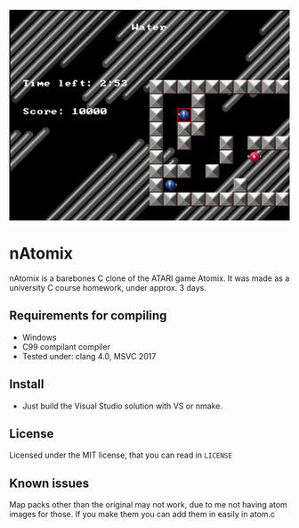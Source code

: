 ![Screenshot](https://raw.githubusercontent.com/namazso/atomix_clone/master/screenshot.png)

# nAtomix

nAtomix is a barebones C clone of the ATARI game Atomix. It was made as a university C course homework, under approx. 3 days.

## Requirements for compiling

* Windows
* C99 compilant compiler
* Tested under: clang 4.0, MSVC 2017

## Install

* Just build the Visual Studio solution with VS or nmake.

## License

Licensed under the MIT license, that you can read in `LICENSE`

## Known issues

Map packs other than the original may not work, due to me not having atom images for those.
If you make them you can add them in easily in atom.c
